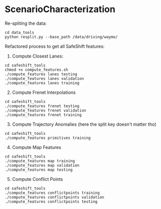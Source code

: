 # ScenarioCharacterization

Re-spliting the data:
```
cd data_tools
python resplit.py --base_path /data/driving/waymo/
```

Refactored process to get all SafeShift features:

1. Compute Closest Lanes:
```
cd safeshift_tools
chmod +x compute_features.sh
./compute_features lanes testing
./compute_features lanes validation
./compute_features lanes training
```

2. Compute Frenet Interpolations
```
cd safeshift_tools
./compute_features frenet testing
./compute_features frenet validation
./compute_features frenet training
```

3. Compute Trajectory Anomalies (here the split key doesn't matter tho)
```
cd safeshift_tools
./compute_features primitives training
```

4. Compute Map Features
```
cd safeshift_tools
./compute_features map training
./compute_features map validation
./compute_features map testing
```

5. Compute Conflict Points
```
cd safeshift_tools
./compute_features conflictpoints training
./compute_features conflictpoints validation
./compute_features conflictpoints testing
```